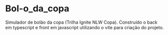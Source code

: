 # Bol-o_da_copa
Simulador de bolão da copa (Trilha Ignite NLW Copa). Construído o back em typescript e front em javascript utilizando o vite para criação do projeto.

